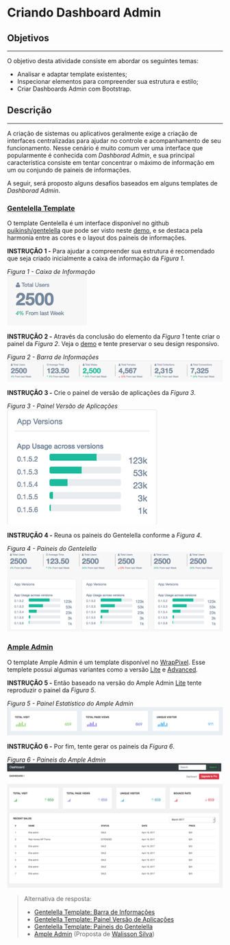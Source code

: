 # Criando Dashboard Admin

## Objetivos

---

O objetivo desta atividade consiste em abordar os seguintes temas:

- Analisar e adaptar template existentes;
- Inspecionar elementos para compreender sua estrutura e estilo;
- Criar Dashboards Admin com Bootstrap.

## Descrição

---

A criação de sistemas ou aplicativos geralmente exige a criação de interfaces centralizadas para ajudar no controle e acompanhamento de seu funcionamento. Nesse cenário é muito comum ver uma interface que popularmente é conhecida com _Dashborad Admin_, e sua principal característica consiste em tentar concentrar o máximo de informação em um ou conjundo de paineis de informações.

A seguir, será proposto alguns desafios baseados em alguns templates de _Dashborad Admin_.

### [Gentelella Template](https://github.com/puikinsh/gentelella)

O template Gentelella é um interface disponível no github [puikinsh/gentelella](https://github.com/puikinsh/gentelella) que pode ser visto neste [demo](https://colorlib.com/polygon/gentelella/index.html), e se destaca pela harmonia entre as cores e o layout dos paineis de informações.

**INSTRUÇÃO 1 -** Para ajudar a compreender sua estrutura é recomendado que seja criado inicialmente a caixa de informação da _Figura 1_.

_Figura 1 - Caixa de Informação_<br>
![Painel Gentelella](assets/gentelella-title-count-info.png)

**INSTRUÇÃO 2 -** Através da conclusão do elemento da _Figura 1_ tente criar o painel da _Figura 2_. Veja o [demo](https://colorlib.com/polygon/gentelella/index.html) e tente preservar o seu design responsivo.

_Figura 2 - Barra de Informações_<br>
![Painel Gentelella](assets/gentelella-title-count.png)

**INSTRUÇÃO 3 -** Crie o painel de versão de aplicações da _Figura 3_.

_Figura 3 - Painel Versão de Aplicações_<br>
![Painel Gentelella](assets/gentelella-app-version.png)

**INSTRUÇÃO 4 -** Reuna os paineis do Gentelella conforme a _Figura 4_.

_Figura 4 - Paineis do Gentelella_<br>
![Painel Gentelella](assets/gentelella-panels.png)

### [Ample Admin](https://wrappixel.com/ampleadmin/)

O template Ample Admin é um template disponível no [WrapPixel](https://wrappixel.com). Esse templete possui algumas variantes como a versão [Lite](https://wrappixel.com/templates/ample-admin-lite/) e [Advanced](https://wrappixel.com/ampleadmin/).

**INSTRUÇÃO 5 -** Então baseado na versão do Ample Admin [Lite](https://wrappixel.com/templates/ample-admin-lite/) tente reproduzir o painel da _Figura 5_.

_Figura 5 - Painel Estatístico do Ample Admin_<br>
![Painel Ample Admin](assets/ample-admin-stats.png)

**INSTRUÇÃO 6 -** Por fim, tente gerar os paineis da _Figura 6_.

_Figura 6 - Paineis do Ample Admin_<br>
![Painel Ample Admin](assets/ample-admin-panels.png)

> Alternativa de resposta:
>
> - [Gentelella Template: Barra de Informações](https://ifpb.github.io/css-exercises/packages/bootstrap/dashboard-admin/response/gentellela-title-count/)
> - [Gentelella Template: Painel Versão de Aplicações](https://ifpb.github.io/css-exercises/packages/bootstrap/dashboard-admin/response/gentellela-app-version/)
> - [Gentelella Template: Paineis do Gentelella](https://ifpb.github.io/css-exercises/packages/bootstrap/dashboard-admin/response/gentellela-panels/)
> - [Ample Admin](https://ifpb.github.io/css-exercises/packages/bootstrap/dashboard-admin/response/ample-admin-walisson) (Proposta de [Walisson Silva](https://github.com/walissonsilva))
